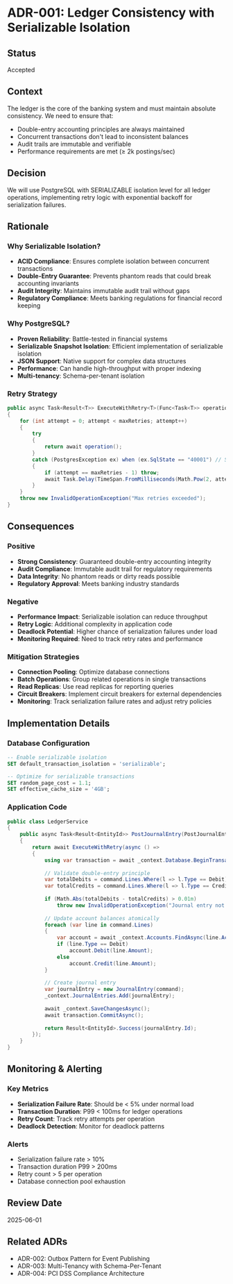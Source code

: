 # ADR-001: Ledger Consistency with Serializable Isolation

## Status
Accepted

## Context
The ledger is the core of the banking system and must maintain absolute consistency. We need to ensure that:
- Double-entry accounting principles are always maintained
- Concurrent transactions don't lead to inconsistent balances
- Audit trails are immutable and verifiable
- Performance requirements are met (≥ 2k postings/sec)

## Decision
We will use PostgreSQL with SERIALIZABLE isolation level for all ledger operations, implementing retry logic with exponential backoff for serialization failures.

## Rationale

### Why Serializable Isolation?
- **ACID Compliance**: Ensures complete isolation between concurrent transactions
- **Double-Entry Guarantee**: Prevents phantom reads that could break accounting invariants
- **Audit Integrity**: Maintains immutable audit trail without gaps
- **Regulatory Compliance**: Meets banking regulations for financial record keeping

### Why PostgreSQL?
- **Proven Reliability**: Battle-tested in financial systems
- **Serializable Snapshot Isolation**: Efficient implementation of serializable isolation
- **JSON Support**: Native support for complex data structures
- **Performance**: Can handle high-throughput with proper indexing
- **Multi-tenancy**: Schema-per-tenant isolation

### Retry Strategy
```csharp
public async Task<Result<T>> ExecuteWithRetry<T>(Func<Task<T>> operation, int maxRetries = 3)
{
    for (int attempt = 0; attempt < maxRetries; attempt++)
    {
        try
        {
            return await operation();
        }
        catch (PostgresException ex) when (ex.SqlState == "40001") // Serialization failure
        {
            if (attempt == maxRetries - 1) throw;
            await Task.Delay(TimeSpan.FromMilliseconds(Math.Pow(2, attempt) * 100));
        }
    }
    throw new InvalidOperationException("Max retries exceeded");
}
```

## Consequences

### Positive
- **Strong Consistency**: Guaranteed double-entry accounting integrity
- **Audit Compliance**: Immutable audit trail for regulatory requirements
- **Data Integrity**: No phantom reads or dirty reads possible
- **Regulatory Approval**: Meets banking industry standards

### Negative
- **Performance Impact**: Serializable isolation can reduce throughput
- **Retry Logic**: Additional complexity in application code
- **Deadlock Potential**: Higher chance of serialization failures under load
- **Monitoring Required**: Need to track retry rates and performance

### Mitigation Strategies
- **Connection Pooling**: Optimize database connections
- **Batch Operations**: Group related operations in single transactions
- **Read Replicas**: Use read replicas for reporting queries
- **Circuit Breakers**: Implement circuit breakers for external dependencies
- **Monitoring**: Track serialization failure rates and adjust retry policies

## Implementation Details

### Database Configuration
```sql
-- Enable serializable isolation
SET default_transaction_isolation = 'serializable';

-- Optimize for serializable transactions
SET random_page_cost = 1.1;
SET effective_cache_size = '4GB';
```

### Application Code
```csharp
public class LedgerService
{
    public async Task<Result<EntityId>> PostJournalEntry(PostJournalEntryCommand command)
    {
        return await ExecuteWithRetry(async () =>
        {
            using var transaction = await _context.Database.BeginTransactionAsync(IsolationLevel.Serializable);
            
            // Validate double-entry principle
            var totalDebits = command.Lines.Where(l => l.Type == Debit).Sum(l => l.Amount.Value);
            var totalCredits = command.Lines.Where(l => l.Type == Credit).Sum(l => l.Amount.Value);
            
            if (Math.Abs(totalDebits - totalCredits) > 0.01m)
                throw new InvalidOperationException("Journal entry not balanced");
            
            // Update account balances atomically
            foreach (var line in command.Lines)
            {
                var account = await _context.Accounts.FindAsync(line.AccountId);
                if (line.Type == Debit)
                    account.Debit(line.Amount);
                else
                    account.Credit(line.Amount);
            }
            
            // Create journal entry
            var journalEntry = new JournalEntry(command);
            _context.JournalEntries.Add(journalEntry);
            
            await _context.SaveChangesAsync();
            await transaction.CommitAsync();
            
            return Result<EntityId>.Success(journalEntry.Id);
        });
    }
}
```

## Monitoring & Alerting

### Key Metrics
- **Serialization Failure Rate**: Should be < 5% under normal load
- **Transaction Duration**: P99 < 100ms for ledger operations
- **Retry Count**: Track retry attempts per operation
- **Deadlock Detection**: Monitor for deadlock patterns

### Alerts
- Serialization failure rate > 10%
- Transaction duration P99 > 200ms
- Retry count > 5 per operation
- Database connection pool exhaustion

## Review Date
2025-06-01

## Related ADRs
- ADR-002: Outbox Pattern for Event Publishing
- ADR-003: Multi-Tenancy with Schema-Per-Tenant
- ADR-004: PCI DSS Compliance Architecture
